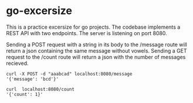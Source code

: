 # go-excersize

This is a practice excersize for go projects. The codebase implements a REST API with two endpoints. The server is listening on port 8080.

Sending a POST request with a string in its body to the /message route will return a json containing the same message without vowels. Sending a GET request to the /count route will return a json with the number of messages recieved.

```
curl -X POST -d "aaabcad" localhost:8080/message
'{'message': 'bcd'}'
```

```
curl  localhost:8080/count
'{'count': 1}'
```